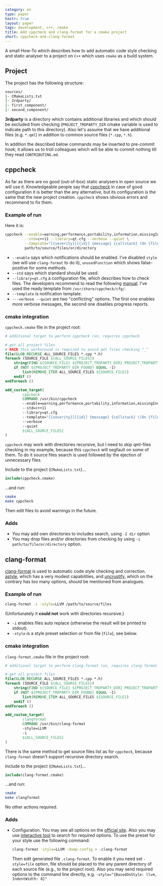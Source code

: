 ```yaml
---
category: en
type: paper
hastr: true
layout: paper
tags: development, c++, cmake
title: Add cppcheck and clang-format for a cmake project
short: cppcheck-and-clang-format
---
```

A small How-To which describes how to add automatic code style checking and
static analyser to a project on `C++` which uses `cmake` as a build system.

<!--more-->

## <a href="#project" class="anchor" id="project"><span class="octicon octicon-link"></span></a>Project

The project has the following structure:

```bash
sources/
|- CMakeLists.txt
|- 3rdparty/
|- first_component/
|- second_component/
```

**3rdparty** is a directory which contains additional libraries and which should
be excluded from checking (`PROJECT_TRDPARTY_DIR` cmake variable is used to
indicate path to this directory). Also let's assume that we have additional
files (e.g. `*.qml`) in addition to common source files (`*.cpp`, `*.h`).

In addition the described below commands may be inserted to pre-commit hook; it
allows us to troll colleagues which will be able to commit nothing till they
read `CONTRIBUTING.md`.

## <a href="#cppcheck" class="anchor" id="cppcheck"><span class="octicon octicon-link"></span></a>cppcheck

As far as there are no good (out-of-box) static analysers in open source we will
use it. Knowledgeable people say that [cppcheck](//cppcheck.sourceforge.net/
"cppcheck site") in case of good configuration it is better than the any
alternative, but its configuration is the same that the new project creation.
`cppcheck` shows obvious errors and recommend to fix them.

### <a href="#cppcheck-run" class="anchor" id="cppcheck-run"><span class="octicon octicon-link"></span></a>Example of run

Here it is:

```bash
cppcheck --enable=warning,performance,portability,information,missingInclude \
         --std=c++11 --library=qt.cfg --verbose --quiet \
         --template="[{severity}][{id}] {message} {callstack} (On {file}:{line})" \
         path/to/source/files/or/directory
```

* `--enable` says which notifications should be enabled. I've disabled `style`
(we will use `clang-format` to do it), `unusedFunction` which shows
false-positive for some methods.
* `--std` says which standard should be used.
* `--library=qt.cfg` a configuration file, which describes how to check files.
The developers recommend to read the following
[manual](//cppcheck.sourceforge.net/manual.pdf "cppcheck manual"). I've used the
ready template from `/usr/share/cppcheck/cfg/`.
* `--template` is notification template.
* `---verbose --quiet` are two "conflicting" options. The first one enables more
verbose messages, the second one disables progress reports.

### <a href="#cppcheck-cmake" class="anchor" id="cppcheck-cmake"><span class="octicon octicon-link"></span></a>cmake integration

`cppcheck.cmake` file in the project root:

```cmake
# additional target to perform cppcheck run, requires cppcheck

# get all project files
# HACK this workaround is required to avoid qml files checking ^_^
file(GLOB_RECURSE ALL_SOURCE_FILES *.cpp *.h)
foreach (SOURCE_FILE ${ALL_SOURCE_FILES})
    string(FIND ${SOURCE_FILE} ${PROJECT_TRDPARTY_DIR} PROJECT_TRDPARTY_DIR_FOUND)
    if (NOT ${PROJECT_TRDPARTY_DIR_FOUND} EQUAL -1)
        list(REMOVE_ITEM ALL_SOURCE_FILES ${SOURCE_FILE})
    endif ()
endforeach ()

add_custom_target(
        cppcheck
        COMMAND /usr/bin/cppcheck
        --enable=warning,performance,portability,information,missingInclude
        --std=c++11
        --library=qt.cfg
        --template="[{severity}][{id}] {message} {callstack} \(On {file}:{line}\)"
        --verbose
        --quiet
        ${ALL_SOURCE_FILES}
)
```

`cppcheck` may work with directories recursive, but I need to skip qml-files
checking in my example, because this `cppcheck` will segfault on some of them.
To do it source files search is used followed by the ejection of unnecessary
files.

Include to the project (`CMakeLists.txt`)...

```cmake
include(cppcheck.cmake)
```

...and run:

```bash
cmake
make cppcheck
```

Then edit files to avoid warnings in the future.

### <a href="#cppcheck-adds" class="anchor" id="cppcheck-adds"><span class="octicon octicon-link"></span></a>Adds

* You may add own directories to includes search, using `-I dir` option
* You may drop files and/or directories from checking by using `-i
path/to/file/or/directory` option.

## <a href="#clang" class="anchor" id="clang"><span class="octicon octicon-link"></span></a>clang-format

[clang-format](//clang.llvm.org/docs/ClangFormat.html "clang-format site") is
used to automatic code style checking and correction.
[astyle](//astyle.sourceforge.net/ "astyle site"), which has a very modest
capabilities, and [uncrustify](//uncrustify.sourceforge.net/ "uncrustify site"),
which on the contrary has too many options, should be mentioned from analogues.

### <a href="#clang-run" class="anchor" id="clang-run"><span class="octicon octicon-link"></span></a>Example of run

```bash
clang-format -i -style=LLVM /path/to/source/files
```

(Unfortunately it **could not** work with directories recursive.)

* `-i` enables files auto replace (otherwise the result will be printed to
stdout).
* `-style` is a style preset selection or from file (`file`), see below.

### <a href="#clang-cmake" class="anchor" id="clang-cmake"><span class="octicon octicon-link"></span></a>cmake integration

`clang-format.cmake` file in the project root:

```cmake
# additional target to perform clang-format run, requires clang-format

# get all project files
file(GLOB_RECURSE ALL_SOURCE_FILES *.cpp *.h)
foreach (SOURCE_FILE ${ALL_SOURCE_FILES})
    string(FIND ${SOURCE_FILE} ${PROJECT_TRDPARTY_DIR} PROJECT_TRDPARTY_DIR_FOUND)
    if (NOT ${PROJECT_TRDPARTY_DIR_FOUND} EQUAL -1)
        list(REMOVE_ITEM ALL_SOURCE_FILES ${SOURCE_FILE})
    endif ()
endforeach ()

add_custom_target(
        clangformat
        COMMAND /usr/bin/clang-format
        -style=LLVM
        -i
        ${ALL_SOURCE_FILES}
)
```

There is the same method to get source files list as for `cppcheck`, because
`clang-format` doesn't support recursive directory search.

Include to the project (`CMakeLists.txt`)...

```cmake
include(clang-format.cmake)
```

...and run:

```bash
cmake
make clangformat
```

No other actions required.

### <a href="#clang-adds" class="anchor" id="clang-adds"><span class="octicon octicon-link"></span></a>Adds

*   Configuration. You may see all options on the [official
site](//clang.llvm.org/docs/ClangFormat.html "clang-format site"). Also you may
use [interactive tool](//clangformat.com/ "Site") to search for required
options. To use the preset for your style use the following command:

    ```bash
    clang-format -style=LLVM -dump-config > .clang-format
    ```

    Then edit generated file `.clang-format`. To enable it you need set
`-style=file` option, file should be placed to the any parent directory of each
source file (e.g., to the project root). Also you may send required options to
the command line directly, e.g. `-style="{BasedOnStyle: llvm, IndentWidth: 8}"`
